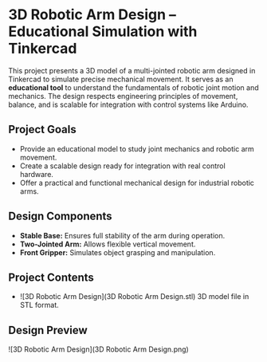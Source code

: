 # 3D Robotic Arm Design – Educational Simulation with Tinkercad

This project presents a 3D model of a multi-jointed robotic arm designed in Tinkercad to simulate precise mechanical movement. It serves as an **educational tool** to understand the fundamentals of robotic joint motion and mechanics. The design respects engineering principles of movement, balance, and is scalable for integration with control systems like Arduino.

##  Project Goals

- Provide an educational model to study joint mechanics and robotic arm movement.
- Create a scalable design ready for integration with real control hardware.
- Offer a practical and functional mechanical design for industrial robotic arms.

##  Design Components

- **Stable Base:** Ensures full stability of the arm during operation.
- **Two-Jointed Arm:** Allows flexible vertical movement.
- **Front Gripper:** Simulates object grasping and manipulation.

## Project Contents

- ![3D Robotic Arm Design](3D Robotic Arm Design.stl) 3D model file in STL format.

##  Design Preview

![3D Robotic Arm Design](3D Robotic Arm Design.png)



